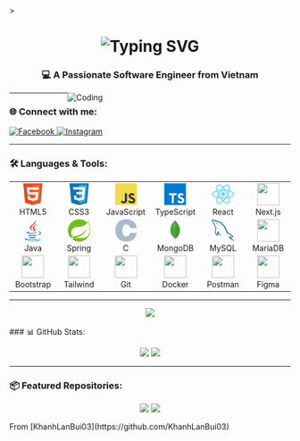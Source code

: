 <!-- Banner -->>
<h1 align="center">
  <img src="https://readme-typing-svg.demolab.com?font=Fira+Code&pause=1000&color=F75C7E&center=true&vCenter=true&width=435&lines=Hi+%F0%9F%91%8B%2C+I'm+Khanh+Lan;Full+Stack+Developer;Software+Engineer+from+Vietnam" alt="Typing SVG" />
</h1>

<h3 align="center">💻 A Passionate Software Engineer from Vietnam</h3>

<!-- Coding GIF -->
<img align="right" alt="Coding" width="400" src="https://camo.githubusercontent.com/4d9f5ecceb711eec6e2018f38a5677dc657c9738d4a65ba3b928c41c0a45b439/68747470733a2f2f6d69726f2e6d656469756d2e636f6d2f6d61782f313336302f302a37513379765349765f7430696f4a2d5a2e676966">


---

### 🌐 Connect with me:
<p align="left">
  <a href="https://www.facebook.com/khanh.lan.bui.2024" target="_blank">
    <img src="https://raw.githubusercontent.com/rahuldkjain/github-profile-readme-generator/master/src/images/icons/Social/facebook.svg" alt="Facebook" height="30" width="40" />
  </a>
  <a href="https://instagram.com/klan14_10" target="_blank">
    <img src="https://raw.githubusercontent.com/rahuldkjain/github-profile-readme-generator/master/src/images/icons/Social/instagram.svg" alt="Instagram" height="30" width="40" />
  </a>
</p>

---

### 🛠 Languages & Tools:
<table align="center">
<tr>
<td align="center" width="80">
  <img src="https://raw.githubusercontent.com/devicons/devicon/master/icons/html5/html5-original.svg" width="40" height="40"/><br>HTML5
</td>
<td align="center" width="80">
  <img src="https://raw.githubusercontent.com/devicons/devicon/master/icons/css3/css3-original.svg" width="40" height="40"/><br>CSS3
</td>
<td align="center" width="80">
  <img src="https://raw.githubusercontent.com/devicons/devicon/master/icons/javascript/javascript-original.svg" width="40" height="40"/><br>JavaScript
</td>
<td align="center" width="80">
  <img src="https://raw.githubusercontent.com/devicons/devicon/master/icons/typescript/typescript-original.svg" width="40" height="40"/><br>TypeScript
</td>
<td align="center" width="80">
  <img src="https://raw.githubusercontent.com/devicons/devicon/master/icons/react/react-original.svg" width="40" height="40"/><br>React
</td>
<td align="center" width="80">
  <img src="https://cdn.worldvectorlogo.com/logos/nextjs-2.svg" width="40" height="40"/><br>Next.js
</td>
</tr>

<tr>
<td align="center" width="80">
  <img src="https://raw.githubusercontent.com/devicons/devicon/master/icons/java/java-original.svg" width="40" height="40"/><br>Java
</td>
<td align="center" width="80">
  <img src="https://raw.githubusercontent.com/devicons/devicon/master/icons/spring/spring-original.svg" width="40" height="40"/><br>Spring
</td>
<td align="center" width="80">
  <img src="https://raw.githubusercontent.com/devicons/devicon/master/icons/c/c-original.svg" width="40" height="40"/><br>C
</td>
<td align="center" width="80">
  <img src="https://raw.githubusercontent.com/devicons/devicon/master/icons/mongodb/mongodb-original.svg" width="40" height="40"/><br>MongoDB
</td>
<td align="center" width="80">
  <img src="https://raw.githubusercontent.com/devicons/devicon/master/icons/mysql/mysql-original.svg" width="40" height="40"/><br>MySQL
</td>
<td align="center" width="80">
  <img src="https://www.vectorlogo.zone/logos/mariadb/mariadb-icon.svg" width="40" height="40"/><br>MariaDB
</td>
</tr>

<tr>
<td align="center" width="80">
  <img src="https://www.vectorlogo.zone/logos/getbootstrap/getbootstrap-icon.svg" width="40" height="40"/><br>Bootstrap
</td>
<td align="center" width="80">
  <img src="https://www.vectorlogo.zone/logos/tailwindcss/tailwindcss-icon.svg" width="40" height="40"/><br>Tailwind
</td>
<td align="center" width="80">
  <img src="https://www.vectorlogo.zone/logos/git-scm/git-scm-icon.svg" width="40" height="40"/><br>Git
</td>
<td align="center" width="80">
  <img src="https://www.vectorlogo.zone/logos/docker/docker-icon.svg" width="40" height="40"/><br>Docker
</td>
<td align="center" width="80">
  <img src="https://www.vectorlogo.zone/logos/getpostman/getpostman-icon.svg" width="40" height="40"/><br>Postman
</td>
<td align="center" width="80">
  <img src="https://www.vectorlogo.zone/logos/figma/figma-icon.svg" width="40" height="40"/><br>Figma
</td>
</tr>
</table>


---
<p align="center">
  <img src="https://github-profile-trophy.vercel.app/?username=khanhlanbui03&theme=dracula&no-frame=true&row=1&column=6" />
</p>
### 📊 GitHub Stats:
<p align="center">
  <img src="https://github-readme-stats.vercel.app/api?username=khanhlanbui03&show_icons=true&theme=radical" height="165"/>
  <img src="https://github-readme-stats.vercel.app/api/top-langs?username=khanhlanbui03&show_icons=true&layout=compact&theme=radical" height="165"/>
</p>

---

### 📦 Featured Repositories:
<p align="center">
  <img src="https://github-readme-stats.vercel.app/api/pin/?username=khanhlanbui03&repo=ecommerce_backend&theme=radical" />
  <img src="https://github-readme-stats.vercel.app/api/pin/?username=khanhlanbui03&repo=ecommerce-full-stack&theme=vision-friendly-dark" />
</p>
 From [KhanhLanBui03](https://github.com/KhanhLanBui03)
